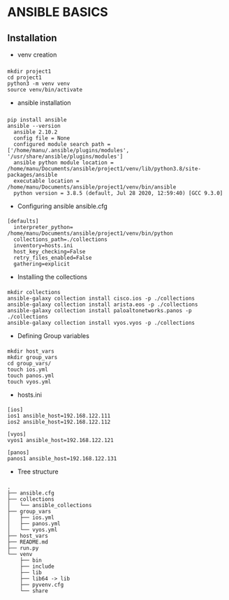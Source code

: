 # ANSIBLE BASICS

## Installation

- venv creation
#####
    mkdir project1
    cd project1
    python3 -m venv venv
    source venv/bin/activate

- ansible installation
#####
    pip install ansible
    ansible --version
      ansible 2.10.2
      config file = None
      configured module search path = ['/home/manu/.ansible/plugins/modules', '/usr/share/ansible/plugins/modules']
      ansible python module location = /home/manu/Documents/ansible/project1/venv/lib/python3.8/site-packages/ansible
      executable location = /home/manu/Documents/ansible/project1/venv/bin/ansible
      python version = 3.8.5 (default, Jul 28 2020, 12:59:40) [GCC 9.3.0]

- Configuring ansible ansible.cfg
####
    [defaults]
      interpreter_python= /home/manu/Documents/ansible/project1/venv/bin/python
      collections_path=./collections
      inventory=hosts.ini
      host_key_checking=False
      retry_files_enabled=False 
      gathering=explicit

- Installing the collections
####
    mkdir collections
    ansible-galaxy collection install cisco.ios -p ./collections
    ansible-galaxy collection install arista.eos -p ./collections
    ansible-galaxy collection install paloaltonetworks.panos -p ./collections
    ansible-galaxy collection install vyos.vyos -p ./collections

- Defining Group variables
####
    mkdir host_vars
    mkdir group_vars
    cd group_vars/
    touch ios.yml
    touch panos.yml
    touch vyos.yml

- hosts.ini

####
    [ios]
    ios1 ansible_host=192.168.122.111
    ios2 ansible_host=192.168.122.112

    [vyos]
    vyos1 ansible_host=192.168.122.121

    [panos]
    panos1 ansible_host=192.168.122.131

- Tree structure
####
    .
    ├── ansible.cfg
    ├── collections
    │   └── ansible_collections
    ├── group_vars
    │   ├── ios.yml
    │   ├── panos.yml
    │   └── vyos.yml
    ├── host_vars
    ├── README.md
    ├── run.py
    └── venv
        ├── bin
        ├── include
        ├── lib
        ├── lib64 -> lib
        ├── pyvenv.cfg
        └── share